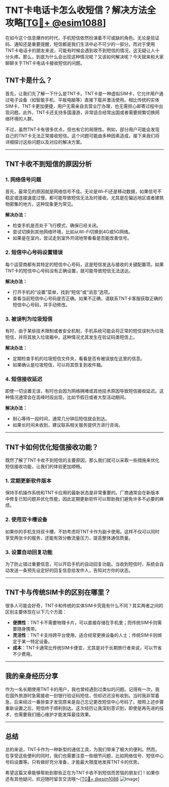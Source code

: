 # TNT卡电话卡怎么收短信？解决方法全攻略[[TG💪+ @esim1088](https://t.me/s/esim1088)]

在如今这个信息爆炸的时代，手机短信依然扮演着不可或缺的角色。无论是验证码、通知还是重要提醒，短信都是我们生活中必不可少的一部分。而对于使用TNT卡电话卡的朋友来说，可能有时候会遇到收不到短信的情况，这无疑让人十分头疼。那么，到底为什么会出现这种情况呢？又该如何解决呢？今天就来和大家聊聊关于TNT卡电话卡接收短信的问题。

## TNT卡是什么？

首先，让我们先了解一下什么是TNT卡。TNT卡是一种虚拟SIM卡，它允许用户通过电子设备（如智能手机、平板电脑等）直接下载并激活使用。相比传统的实体SIM卡，TNT卡更加便捷，用户无需亲自去营业厅办理，也无需担心邮寄过程中出现问题。此外，TNT卡还支持多国漫游，非常适合经常出国或者需要频繁切换网络环境的人群。

不过，虽然TNT卡有很多优点，但也有它的局限性。例如，部分用户可能会发现自己的TNT卡无法正常接收短信。这个问题可能由多种因素造成，接下来我们将详细探讨这些问题以及对应的解决方案。

---

## TNT卡收不到短信的原因分析

### 1. 网络信号问题

首先，最常见的原因就是网络信号不佳。无论是Wi-Fi还是移动数据，如果信号不稳定或连接速度过慢，都可能导致短信无法及时接收。尤其是在偏远地区或者建筑物密集的地方，这种现象更为常见。

**解决办法：**
- 检查手机是否处于飞行模式，确保已经关闭。
- 尝试切换到其他网络环境，比如从Wi-Fi切换到4G或5G网络。
- 如果是在室内，尝试走到室外开阔地带看看是否能改善信号。

### 2. 短信中心号码设置错误

每个运营商都有其特定的短信中心号码，这是短信发送与接收的关键配置项。如果TNT卡的短信中心号码没有正确设置，就可能导致短信无法送达。

**解决办法：**
- 打开手机的“设置”菜单，找到“短信”或“消息”选项。
- 查看当前短信中心号码是否正确。如果不正确，请联系TNT卡客服获取正确的短信中心号码，并手动修改。

### 3. 被误判为垃圾短信

有时，由于某些技术限制或者安全机制，手机系统可能会将正常的短信误判为垃圾短信，并将其放入垃圾箱中。这种情况尤其发生在验证码类短信上。

**解决办法：**
- 定期检查手机的垃圾短信文件夹，看看是否有被误放在这里的信息。
- 如果确认是垃圾短信，可以将其恢复到收件箱。

### 4. 短信接收延迟

即使一切设置无误，有时也会因为网络拥堵或其他技术原因导致短信接收延迟。这种情况通常会在高峰时段出现，比如节假日或者大型活动期间。

**解决办法：**
- 耐心等待一段时间，通常几分钟后短信就会到达。
- 如果长时间未收到，建议联系相关服务提供方进行咨询。

---

## TNT卡如何优化短信接收功能？

既然了解了TNT卡收不到短信的主要原因，那么我们就可以采取一些措施来优化短信接收功能，让我们的体验更加顺畅。

### 1. 定期更新软件版本

保持手机操作系统和TNT卡应用的最新状态是非常重要的。厂商通常会在新版本中修复已知问题并优化性能，因此定期更新软件可以帮助我们避免许多不必要的麻烦。

### 2. 使用双卡槽设备

如果你的手机支持双卡槽，不妨考虑将TNT卡作为副卡使用。这样不仅可以同时享受两张卡的服务，还能有效分散流量压力，提高整体通信质量。

### 3. 设置自动回复功能

为了防止错过重要信息，可以开启手机的自动回复功能。当收到短信时，系统会自动发送一条预先设定好的回复信息给发件人，告知对方你的状态。

---

## TNT卡与传统SIM卡的区别在哪里？

很多人可能会好奇，TNT卡和传统的实体SIM卡究竟有什么不同？其实两者之间的区别主要体现在以下几个方面：

- **便携性**：TNT卡不需要物理卡片，可以直接存储在手机里；而传统SIM卡则需要随身携带。
- **灵活性**：TNT卡支持跨平台使用，适合经常更换设备的人士；传统SIM卡则绑定于某一特定设备。
- **成本**：TNT卡通常比传统SIM卡便宜，尤其是对于长期旅行者来说，可以节省不少费用。

---

## 我的亲身经历分享

作为一名长期使用TNT卡的用户，我也曾经遇到过类似的问题。记得有一次，我在国外旅游时急需接收一封银行验证码短信，但却迟迟没有收到。当时我非常着急，后来经过一番排查才发现原来是自己忘记更改短信中心号码了。按照上述步骤重新设置之后，短信终于顺利到达。这次经历让我深刻意识到，即使是再先进的技术，也需要我们细心维护才能发挥最佳效果。

---

## 总结

总的来说，TNT卡作为一种新型的通信工具，为我们带来了极大的便利。然而，在享受这些便利的同时，我们也需要注意一些细节问题，比如网络信号、短信中心号码设置等。只有做好充分准备，才能最大限度地发挥TNT卡的优势。

希望这篇文章能够帮助到那些正在为TNT卡收不到短信而苦恼的朋友们！如果你还有其他疑问，欢迎随时留言交流哦～[[TG💪+ @esim1088](https://t.me/s/esim1088) ![Image](https://i.postimg.cc/4NQfJmqS/Snipaste-2025-05-13-00-14-12.png)]